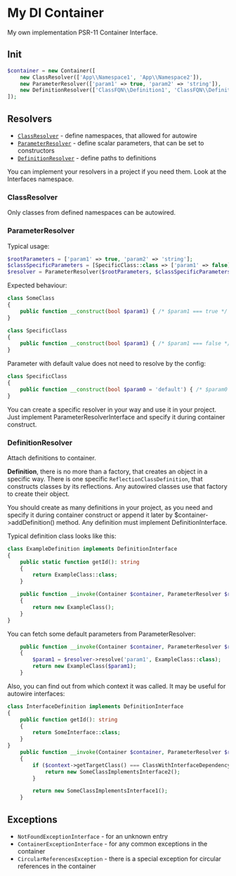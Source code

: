 # My DI Container

My own implementation PSR-11 Container Interface.

## Init

```php
$container = new Container([
    new ClassResolver(['App\\Namespace1', 'App\\Namespace2']),
    new ParameterResolver(['param1' => true, 'param2' => 'string']),
    new DefinitionResolver(['ClassFQN\\Definition1', 'ClassFQN\\Definition2']),
]);
```

## Resolvers

- [`ClassResolver`](#ClassResolver) - define namespaces, that allowed for autowire
- [`ParameterResolver`](#ParameterResolver) - define scalar parameters, that can be set to constructors
- [`DefinitionResolver`](#DefinitionResolver) - define paths to definitions

You can implement your resolvers in a project if you need them. Look at the Interfaces namespace.

### ClassResolver

Only classes from defined namespaces can be autowired.

### ParameterResolver

Typical usage:

```php
$rootParameters = ['param1' => true, 'param2' => 'string'];
$classSpecificParameters = [SpecificClass::class => ['param1' => false]];
$resolver = ParameterResolver($rootParameters, $classSpecificParameters);
```

Expected behaviour:

```php
class SomeClass
{
    public function __construct(bool $param1) { /* $param1 === true */ }
}
```

```php
class SpecificClass
{
    public function __construct(bool $param1) { /* $param1 === false */ }
}
```

Parameter with default value does not need to resolve by the config:

```php
class SpecificClass
{
    public function __construct(bool $param0 = 'default') { /* $param0 === 'default' */ }
}
```

You can create a specific resolver in your way and use it in your project. Just implement ParameterResolverInterface and
specify it during container construct.

### DefinitionResolver

Attach definitions to container.

**Definition**, there is no more than a factory, that creates an object in a specific way. There is one
specific `ReflectionClassDefinition`, that constructs classes by its reflections. Any autowired classes use that factory
to create their object.

You should create as many definitions in your project, as you need and specify it during container construct or append
it later by $container->addDefinition() method. Any definition must implement DefinitionInterface.

Typical definition class looks like this:

```php
class ExampleDefinition implements DefinitionInterface
{
    public static function getId(): string
    {
        return ExampleClass::class;
    }

    public function __invoke(Container $container, ParameterResolver $resolver, BuildContext $context): object
    {
        return new ExampleClass();
    }
}
```

You can fetch some default parameters from ParameterResolver:

```php
    public function __invoke(Container $container, ParameterResolver $resolver, BuildContext $context): object
    {
        $param1 = $resolver->resolve('param1', ExampleClass::class);
        return new ExampleClass($param1);
    }
```

Also, you can find out from which context it was called. It may be useful for autowire interfaces:

```php
class InterfaceDefinition implements DefinitionInterface
{
    public function getId(): string
    {
        return SomeInterface::class;
    }
}
    public function __invoke(Container $container, ParameterResolver $resolver, BuildContext $context): object
    {
        if ($context->getTargetClass() === ClassWithInterfaceDependency::class) {
            return new SomeClassImplementsInterface2();
        }

        return new SomeClassImplementsInterface1();
    }
```

## Exceptions

- `NotFoundExceptionInterface` - for an unknown entry
- `ContainerExceptionInterface` - for any common exceptions in the container
- `CircularReferencesException` - there is a special exception for circular references in the container
